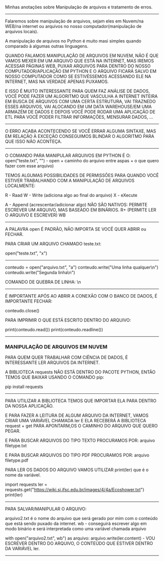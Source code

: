 Minhas anotações sobre Manipulação de arquivos e tratamento de erros.

---

Falaremos sobre manipulação de arquivos, sejam eles em Nuvem/na WEB/na internet ou arquivos no nosso computador(manipulação de arquivos locais).

A manipulação de arquivos no Python é muito masi simples quando comparado à algumas outras linguagens.

QUANDO FALAMOS MANIPULAÇÃO DE ARQUIVOS EM NUVEM, NÃO É QUE VAMOS MEXER EM UM ARQUIVO QUE ESTÁ NA INTERNET, MAS IREMOS ACESSAR PÁGINAS WEB, PUXAR ARQUIVOS PARA DENTRO DO NOSSO COMPUTADOR/APLICAÇÃO EM PYTHON E O ARQUIVO FICARÁ SALVO EM NOSSO COMPUTADOR COMO SE ESTIVÉSSEMOS ACESSANDO ELE NA INTERNET, MAS NA VERDADE APENAS PUXAMOS.

E ISSO É MUITO INTERESSANTE PARA QUEM FAZ ANÁLISE DE DADOS, VOCÊ PODE FAZER UM ALGORITMO QUE VASCULHA A INTERNET INTEIRA EM BUSCA DE ARQUIVOS COM UMA CERTA ESTRUTURA, VAI TRAZNEDO ESSES ARQUIVOS, VAI ALOCANDO EM UM DATA WAREHOUSE/EM UMA ARMAZÉM DE DADOS E DEPOIS VOCÊ PODE RODAR UMA APLICAÇÃO DE ETL PARA VOCÊ PODER FILTRAR INFORMAÇÕES, MENSURAR DADOS, ...

---

O ERRO ACABA ACONTECENDO SE VOCÊ ERRAR ALGUMA SINTAXE, MAS EM RELAÇÃO À EXCEÇÃO CONSEGUIMOS BLINDAR O ALGORITMO PARA QUE ISSO NÃO ACONTEÇA.

---

O COMANDO PARA MANIPULAR ARQUIVOS EM PYTHON É O: open("teste.txt", "") - open + caminho do arquivo entre aspas + o que quero fazer com esse arquivo)

TEMOS ALGUMAS POSSIBILIDADES DE PERMISSÕES PARA QUANDO VOCÊ ESTIVER TRABALHANDO COM A MANIPULAÇÃO DE ARQUIVOS LOCALMENTE:

R - Raad
W - Write (adiciona algo ao final do arquivo)
X - eXecute

A - Append (acrescentar/adicionar algo)
NÃO SÃO NATIVOS: PERMITE ESCREVER UM ARQUIVO, MAS BASEADO EM BINÁRIOS.
R+ (PERMITE LER O ARQUIVO E ESCREVER)
WB

---

A PALAVRA open É PADRÃO, NÃO IMPORTA SE VOCÊ QUER ABRIR ou FECHAR.

PARA CRIAR UM ARQUIVO CHAMADO teste.txt:

open("teste.txt", "x")

---

conteudo = open("arquivo.txt", "a")
conteudo.write("Uma linha qualquer\n")
conteudo.write("Segunda linha\n")


COMANDO DE QUEBRA DE LINHA: \n

---

É IMPORTANTE APÓS AO ABRIR A CONEXÃO COM O BANCO DE DADOS, É IMPORTANTE FECHAR:

conteudo.close()

PARA IMPRIMIR O QUE ESTÁ ESCRITO DENTRO DO ARQUIVO:

print(conteudo.read())
print(conteudo.readline())

---

### MANIPULAÇÃO DE ARQUIVOS EM NUVEM

PARA QUEM QUER TRABALHAR COM CIÊNCIA DE DADOS, É INTERESSANTE LER ARQUIVOS DA INTERNET.

A BIBLIOTECA requests NÃO ESTÁ DENTRO DO PACOTE PYTHON, ENTÃO TEMOS QUE BAIXAR USANDO O COMANDO pip:

pip install requests

---

PARA UTILIZAR A BIBLIOTECA TEMOS QUE IMPORTAR ELA PARA DENTRO DA NOSSA APLICAÇÃO.

E PARA FAZER A LEITURA DE ALGUM ARQUIVO DA INTERNET, VAMOS CRIAR UMA VARIÁVEL CHAMADA ler E ELA RECEBERÁ A BIBLIOTECA request + get PARA APONTARM,OS O CAMINHO DO ARQUIVO QUE QUERO PEGAR.

E PARA BUSCAR ARQUIVOS DO TIPO TEXTO PROCURAMOS POR: arquivo filetype.txt

E PARA BUSCAR ARQUIVOS DO TIPO PDF PROCURAMOS POR: arquivo filetype.pdf

PARA LER OS DADOS DO ARQUIVO VAMOS UTILIZAR print(ler) que é o nome da variável.

import requests
ler = requests.get("https://wiki.sj.ifsc.edu.br/images/4/4a/Ecoshower.txt")
print(ler)

---

PARA SALVAR/MANIPULAR O ARQUIVO:

arquivo2.txt é o nome do arquivo que será gerado por mim com o conteúdo que está sendo puxado da internet.
wb - conseguirá escrever algo em modo binário
e será interpretada como uma variável chamada arquivo

with open("arquivo2.txt", wb") as arquivo:
    arquivo.write(ler.content) - VOU ESCREVER DENTRO DO ARQUIVO, O CONTEÚDO QUE ESTIVER DENTRO DA VARIÁVEL ler.

---























